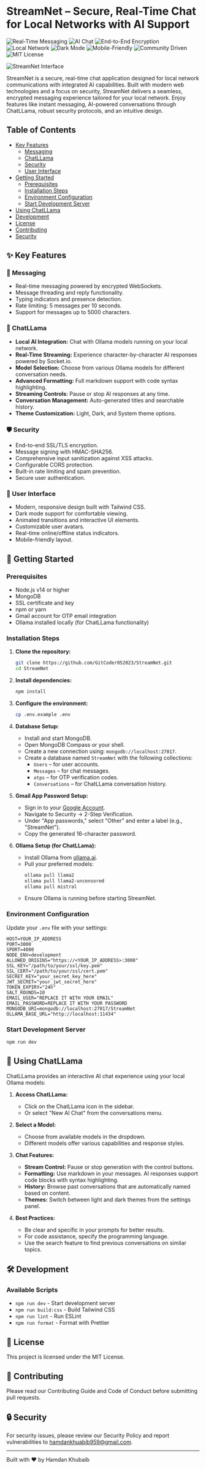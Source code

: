 # StreamNet – Secure, Real-Time Chat for Local Networks with AI Support

![Real-Time Messaging](https://img.shields.io/badge/Real--Time%20Messaging-Instant-blue)
![AI Chat](https://img.shields.io/badge/AI%20Chat-Ollama%20Powered-8A2BE2?logo=openai)
![End-to-End Encryption](https://img.shields.io/badge/Security-E2E%20Encryption-00C853?logo=shield)
![Local Network](https://img.shields.io/badge/Local%20Network-Offline%20Chat-FF9800?logo=wifi)
![Dark Mode](https://img.shields.io/badge/UI-Dark%20Mode-212121?logo=visualstudiocode)
![Mobile-Friendly](https://img.shields.io/badge/Responsive-Mobile%20Optimized-4CAF50?logo=android)
![Community Driven](https://img.shields.io/badge/Community-Open%20for%20Feedback-1E88E5?logo=github)
![MIT License](https://img.shields.io/badge/License-MIT-FDD835?logo=book)



![StreamNet Interface](Media/preview.png)

StreamNet is a secure, real-time chat application designed for local network communications with integrated AI capabilities. Built with modern web technologies and a focus on security, StreamNet delivers a seamless, encrypted messaging experience tailored for your local network. Enjoy features like instant messaging, AI-powered conversations through ChatLLama, robust security protocols, and an intuitive design.

## Table of Contents
- [Key Features](#-key-features)
  - [Messaging](#-messaging)
  - [ChatLLama](#-chatllama)
  - [Security](#️-security)
  - [User Interface](#-user-interface)
- [Getting Started](#-getting-started)
  - [Prerequisites](#prerequisites)
  - [Installation Steps](#installation-steps)
  - [Environment Configuration](#environment-configuration)
  - [Start Development Server](#start-development-server)
- [Using ChatLLama](#-using-chatllama)
- [Development](#️-development)
- [License](#-license)
- [Contributing](#-contributing)
- [Security](#-security)

## ✨ Key Features

### 💬 Messaging
- Real-time messaging powered by encrypted WebSockets.
- Message threading and reply functionality.
- Typing indicators and presence detection.
- Rate limiting: 5 messages per 10 seconds.
- Support for messages up to 5000 characters.

### 🤖 ChatLLama
- **Local AI Integration:** Chat with Ollama models running on your local network.
- **Real-Time Streaming:** Experience character-by-character AI responses powered by Socket.io.
- **Model Selection:** Choose from various Ollama models for different conversation needs.
- **Advanced Formatting:** Full markdown support with code syntax highlighting.
- **Streaming Controls:** Pause or stop AI responses at any time.
- **Conversation Management:** Auto-generated titles and searchable history.
- **Theme Customization:** Light, Dark, and System theme options.

### 🛡️ Security
- End-to-end SSL/TLS encryption.
- Message signing with HMAC-SHA256.
- Comprehensive input sanitization against XSS attacks.
- Configurable CORS protection.
- Built-in rate limiting and spam prevention.
- Secure user authentication.

### 🎨 User Interface
- Modern, responsive design built with Tailwind CSS.
- Dark mode support for comfortable viewing.
- Animated transitions and interactive UI elements.
- Customizable user avatars.
- Real-time online/offline status indicators.
- Mobile-friendly layout.

## 🚀 Getting Started

### Prerequisites
- Node.js v14 or higher
- MongoDB
- SSL certificate and key
- npm or yarn
- Gmail account for OTP email integration
- Ollama installed locally (for ChatLLama functionality)

### Installation Steps

1. **Clone the repository:**
   ```bash
   git clone https://github.com/GitCoder052023/StreamNet.git
   cd StreamNet
   ```

2. **Install dependencies:**
   ```bash
   npm install
   ```

3. **Configure the environment:**
   ```bash
   cp .env.example .env
   ```

4. **Database Setup:**
   - Install and start MongoDB.
   - Open MongoDB Compass or your shell.
   - Create a new connection using: `mongodb://localhost:27017`.
   - Create a database named `StreamNet` with the following collections:
     - `Users` – for user accounts.
     - `Messages` – for chat messages.
     - `otps` – for OTP verification codes.
     - `Conversations` – for ChatLLama conversation history.

5. **Gmail App Password Setup:**
   - Sign in to your [Google Account](https://myaccount.google.com/).
   - Navigate to Security → 2-Step Verification.
   - Under "App passwords," select "Other" and enter a label (e.g., "StreamNet").
   - Copy the generated 16-character password.

6. **Ollama Setup (for ChatLLama):**
   - Install Ollama from [ollama.ai](https://ollama.ai).
   - Pull your preferred models:
     ```bash
     ollama pull llama2
     ollama pull llama2-uncensored
     ollama pull mistral
     ```
   - Ensure Ollama is running before starting StreamNet.

### Environment Configuration

Update your `.env` file with your settings:

```env
HOST=YOUR_IP_ADDRESS
PORT=3000
SPORT=4000
NODE_ENV=development
ALLOWED_ORIGINS="https://<YOUR_IP_ADDRESS>:3000"
SSL_KEY="/path/to/your/ssl/key.pem"
SSL_CERT="/path/to/your/ssl/cert.pem"
SECRET_KEY="your_secret_key_here"
JWT_SECRET="your_jwt_secret_here"
TOKEN_EXPIRY="24h"
SALT_ROUNDS=10
EMAIL_USER="REPLACE IT WITH YOUR EMAIL"
EMAIL_PASSWORD=REPLACE IT WITH YOUR PASSWORD
MONGODB_URI=mongodb://localhost:27017/StreamNet
OLLAMA_BASE_URL="http://localhost:11434"
```

### Start Development Server
```bash
npm run dev
```

## 🤖 Using ChatLLama

ChatLLama provides an interactive AI chat experience using your local Ollama models:

1. **Access ChatLLama:**
   - Click on the ChatLLama icon in the sidebar.
   - Or select "New AI Chat" from the conversations menu.

2. **Select a Model:**
   - Choose from available models in the dropdown.
   - Different models offer various capabilities and response styles.

3. **Chat Features:**
   - **Stream Control:** Pause or stop generation with the control buttons.
   - **Formatting:** Use markdown in your messages. AI responses support code blocks with syntax highlighting.
   - **History:** Browse past conversations that are automatically named based on content.
   - **Themes:** Switch between light and dark themes from the settings panel.

4. **Best Practices:**
   - Be clear and specific in your prompts for better results.
   - For code assistance, specify the programming language.
   - Use the search feature to find previous conversations on similar topics.

## 🛠️ Development

### Available Scripts
- `npm run dev` - Start development server
- `npm run build:css` - Build Tailwind CSS
- `npm run lint` - Run ESLint
- `npm run format` - Format with Prettier

## 📝 License

This project is licensed under the MIT License.

## 📝 Contributing

Please read our Contributing Guide and Code of Conduct before submitting pull requests.

## 🔒 Security

For security issues, please review our Security Policy and report vulnerabilities to hamdankhuabib959@gmail.com.

---

Built with ❤️ by Hamdan Khubaib
